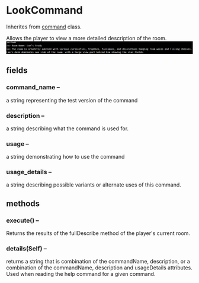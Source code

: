 # LookCommand

Inherites from [command](https://github.com/TorroesPrime/RoomOneOhOne/blob/main/design/CLS_command.md) class.

Allows the player to view a more detailed description of the room.
![image](https://raw.githubusercontent.com/TorroesPrime/RoomOneOhOne/main/gfx/cmd_look.png)

## fields

### command_name –

a string representing the test version of the command

### description –

a string describing what the command is used for.

### usage –

a string demonstrating how to use the command

### usage_details –

a string describing possible variants or alternate uses of
this command.

## methods

### execute() –

Returns the results of the fullDescribe method of the player's current room.

### details(Self) –

returns a string that is combination of the commandName,
description, or a combination of the commandName, description and usageDetails
attributes. Used when reading the help command for a given command.
